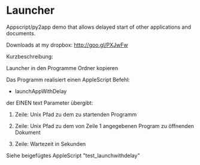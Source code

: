 Launcher
========

Appscript/py2app demo that allows delayed start of other applications and documents.

Downloads at my dropbox: http://goo.gl/PXJwFw

Kurzbeschreibung:

Launcher in den Programme Ordner kopieren

Das Programm realisiert einen AppleScript Befehl:

- launchAppWithDelay

der EINEN text Parameter übergibt:

1. Zeile: Unix Pfad zu dem zu startenden Programm

2. Zeile: Unix Pfad zu dem von Zeile 1 angegebenen Program zu öffnenden Dokument

3. Zeile: Wartezeit in Sekunden


Siehe beigefügtes AppleScript "test_launchwithdelay"

